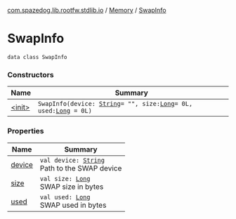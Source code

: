 [com.spazedog.lib.rootfw.stdlib.io](../../index.md) / [Memory](../index.md) / [SwapInfo](.)

# SwapInfo

`data class SwapInfo`

### Constructors

| Name | Summary |
|---|---|
| [&lt;init&gt;](-init-.md) | `SwapInfo(device: `[`String`](https://kotlinlang.org/api/latest/jvm/stdlib/kotlin/-string/index.html)` = "", size: `[`Long`](https://kotlinlang.org/api/latest/jvm/stdlib/kotlin/-long/index.html)` = 0L, used: `[`Long`](https://kotlinlang.org/api/latest/jvm/stdlib/kotlin/-long/index.html)` = 0L)` |

### Properties

| Name | Summary |
|---|---|
| [device](device.md) | `val device: `[`String`](https://kotlinlang.org/api/latest/jvm/stdlib/kotlin/-string/index.html)<br>Path to the SWAP device |
| [size](size.md) | `val size: `[`Long`](https://kotlinlang.org/api/latest/jvm/stdlib/kotlin/-long/index.html)<br>SWAP size in bytes |
| [used](used.md) | `val used: `[`Long`](https://kotlinlang.org/api/latest/jvm/stdlib/kotlin/-long/index.html)<br>SWAP used in bytes |
